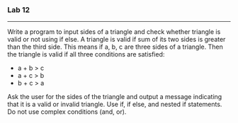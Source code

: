 ### Lab 12
---
Write a program to input sides of a triangle and check whether triangle is valid or not using if else.
A triangle is valid if sum of its two sides is greater than the third side. 
This means if a, b, c are three sides of a triangle. 
Then the triangle is valid if all three conditions are satisfied:
* a + b > c
* a + c > b
* b + c > a

Ask the user for the sides of the triangle and output a message indicating that it is a valid or invalid triangle.
Use if, if else, and nested if statements. Do not use complex conditions (and, or).
